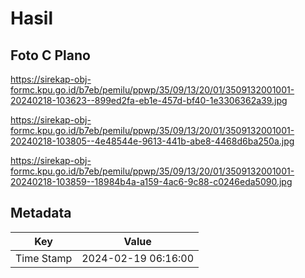 # Hasil

## Foto C Plano

https://sirekap-obj-formc.kpu.go.id/b7eb/pemilu/ppwp/35/09/13/20/01/3509132001001-20240218-103623--899ed2fa-eb1e-457d-bf40-1e3306362a39.jpg

https://sirekap-obj-formc.kpu.go.id/b7eb/pemilu/ppwp/35/09/13/20/01/3509132001001-20240218-103805--4e48544e-9613-441b-abe8-4468d6ba250a.jpg

https://sirekap-obj-formc.kpu.go.id/b7eb/pemilu/ppwp/35/09/13/20/01/3509132001001-20240218-103859--18984b4a-a159-4ac6-9c88-c0246eda5090.jpg


## Metadata

| Key        | Value               |
| ---------- | ------------------- |
| Time Stamp | 2024-02-19 06:16:00 |



